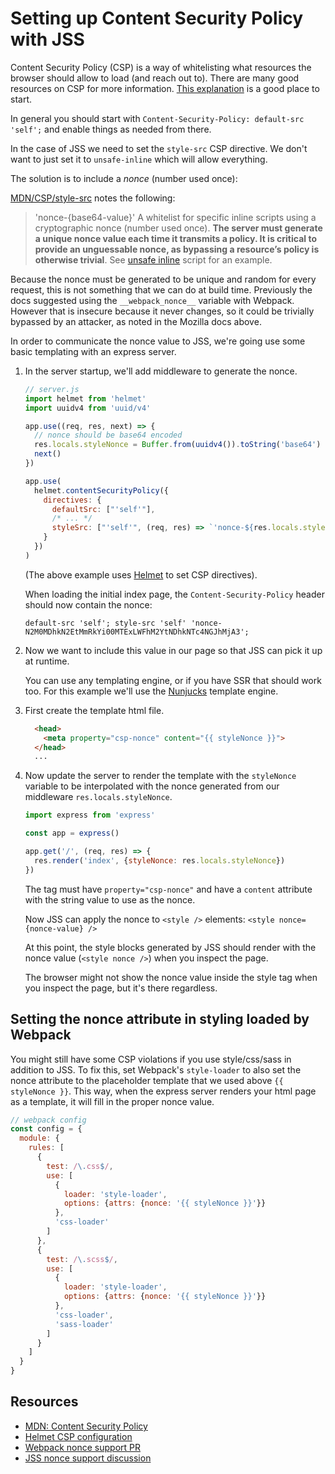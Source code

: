 # Setting up Content Security Policy with JSS

Content Security Policy (CSP) is a way of whitelisting what resources the browser should allow to load (and reach out to). There are many good resources on CSP for more information. [This explanation](https://helmetjs.github.io/docs/csp/) is a good place to start.

In general you should start with `Content-Security-Policy: default-src 'self';` and enable things as needed from there.

In the case of JSS we need to set the `style-src` CSP directive. We don't want to just set it to `unsafe-inline` which will allow everything.

The solution is to include a _nonce_ (number used once):

[MDN/CSP/style-src](https://developer.mozilla.org/en-US/docs/Web/HTTP/Headers/Content-Security-Policy/style-src) notes the following:

> 'nonce-{base64-value}'
> A whitelist for specific inline scripts using a cryptographic nonce (number used once). **The server must generate a unique nonce value each time it transmits a policy. It is critical to provide an unguessable nonce, as bypassing a resource’s policy is otherwise trivial**. See [unsafe inline](https://developer.mozilla.org/en-US/docs/Web/HTTP/Headers/Content-Security-Policy/script-src#Unsafe_inline_script) script for an example.

Because the nonce must be generated to be unique and random for every request, this is not something that we can do at build time. Previously the docs suggested using the `__webpack_nonce__` variable with Webpack. However that is insecure because it never changes, so it could be trivially bypassed by an attacker, as noted in the Mozilla docs above.

In order to communicate the nonce value to JSS, we're going use some basic templating with an express server.

1.  In the server startup, we'll add middleware to generate the nonce.

    ```js
    // server.js
    import helmet from 'helmet'
    import uuidv4 from 'uuid/v4'

    app.use((req, res, next) => {
      // nonce should be base64 encoded
      res.locals.styleNonce = Buffer.from(uuidv4()).toString('base64')
      next()
    })

    app.use(
      helmet.contentSecurityPolicy({
        directives: {
          defaultSrc: ["'self'"],
          /* ... */
          styleSrc: ["'self'", (req, res) => `'nonce-${res.locals.styleNonce}'`]
        }
      })
    )
    ```

    (The above example uses [Helmet](https://helmetjs.github.io/) to set CSP directives).

    When loading the initial index page, the `Content-Security-Policy` header should now contain the nonce:

    ```
    default-src 'self'; style-src 'self' 'nonce-N2M0MDhkN2EtMmRkYi00MTExLWFhM2YtNDhkNTc4NGJhMjA3';
    ```

1.  Now we want to include this value in our page so that JSS can pick it up at runtime.

    You can use any templating engine, or if you have SSR that should work too. For this example we'll use the [Nunjucks](https://github.com/mozilla/nunjucks) template engine.

1.  First create the template html file.

    ```html
      <head>
        <meta property="csp-nonce" content="{{ styleNonce }}">
      </head>
      ...
    ```

1.  Now update the server to render the template with the `styleNonce` variable to be interpolated with the nonce generated from our middleware `res.locals.styleNonce`.

    ```js
    import express from 'express'

    const app = express()

    app.get('/', (req, res) => {
      res.render('index', {styleNonce: res.locals.styleNonce})
    })
    ```

    The tag must have `property="csp-nonce"` and have a `content` attribute with the string value to use as the nonce.

    Now JSS can apply the nonce to `<style />` elements: `<style nonce={nonce-value} />`

    At this point, the style blocks generated by JSS should render with the nonce value (`<style nonce />`) when you inspect the page.

    The browser might not show the nonce value inside the style tag when you inspect the page, but it's there regardless.

## Setting the nonce attribute in styling loaded by Webpack

You might still have some CSP violations if you use style/css/sass in addition to JSS. To fix this, set Webpack's `style-loader` to also set the nonce attribute to the placeholder template that we used above `{{ styleNonce }}`. This way, when the express server renders your html page as a template, it will fill in the proper nonce value.

```js
// webpack config
const config = {
  module: {
    rules: [
      {
        test: /\.css$/,
        use: [
          {
            loader: 'style-loader',
            options: {attrs: {nonce: '{{ styleNonce }}'}}
          },
          'css-loader'
        ]
      },
      {
        test: /\.scss$/,
        use: [
          {
            loader: 'style-loader',
            options: {attrs: {nonce: '{{ styleNonce }}'}}
          },
          'css-loader',
          'sass-loader'
        ]
      }
    ]
  }
}
```

## Resources

- [MDN: Content Security Policy](https://developer.mozilla.org/en-US/docs/Web/HTTP/CSP)
- [Helmet CSP configuration](https://helmetjs.github.io/docs/csp/)
- [Webpack nonce support PR](https://github.com/webpack/webpack/pull/3210)
- [JSS nonce support discussion](https://github.com/cssinjs/jss/issues/559)
